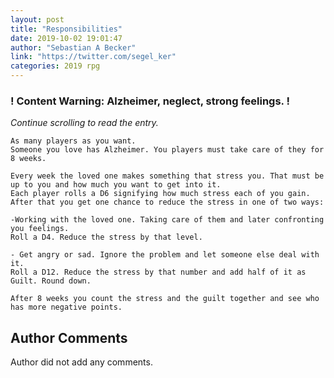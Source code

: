 ```yaml
---
layout: post
title: "Responsibilities"
date: 2019-10-02 19:01:47
author: "Sebastian A Becker"
link: "https://twitter.com/segel_ker"
categories: 2019 rpg
---
```

<div id="warning"><div id="content"><h3><strong>! Content Warning: Alzheimer, neglect, strong feelings. !</strong></h3><i>Continue scrolling to read the entry.</i></div></div>
 
```
As many players as you want.
Someone you love has Alzheimer. You players must take care of they for 8 weeks.

Every week the loved one makes something that stress you. That must be up to you and how much you want to get into it.
Each player rolls a D6 signifying how much stress each of you gain. 
After that you get one chance to reduce the stress in one of two ways:

-Working with the loved one. Taking care of them and later confronting you feelings.
Roll a D4. Reduce the stress by that level.

- Get angry or sad. Ignore the problem and let someone else deal with it. 
Roll a D12. Reduce the stress by that number and add half of it as Guilt. Round down.

After 8 weeks you count the stress and the guilt together and see who has more negative points.
```
## Author Comments
Author did not add any comments.
